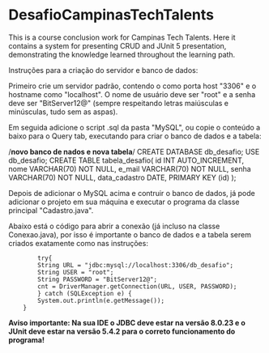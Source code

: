 # DesafioCampinasTechTalents
This is a course conclusion work for Campinas Tech Talents. Here it contains a system for presenting CRUD and JUnit 5 presentation, demonstrating the knowledge learned throughout the learning path.


Instruções para a criação do servidor e banco de dados:

Primeiro crie um servidor padrão, contendo o como porta host "3306" e o hostname como "localhost".
O nome de usuário deve ser "root" e a senha deve ser "BitServer12@" (sempre respeitando letras maiúsculas e minúsculas, tudo sem as aspas).

Em seguida adicione o script .sql da pasta "MySQL", ou copie o conteúdo a baixo para o Query tab, executando para criar o banco de dados e a tabela:

/****novo banco de nados e nova tabela****/
CREATE DATABASE db_desafio;
USE db_desafio;
CREATE TABLE tabela_desafio(
id INT AUTO_INCREMENT,
nome VARCHAR(70) NOT NULL,
e_mail VARCHAR(70) NOT NULL,
senha VARCHAR(70) NOT NULL,
data_cadastro DATE,
PRIMARY KEY (id)
);

Depois de adicionar o MySQL acima e contruir o banco de dados, já pode adicionar o projeto em sua máquina e executar o programa da classe principal "Cadastro.java".

Abaixo está o código para abrir a conexão (já incluso na classe Conexao.java), por isso é importante o banco de dados e a tabela serem criados exatamente como nas instruções:

            try{
            String URL = "jdbc:mysql://localhost:3306/db_desafio";
            String USER = "root";
            String PASSWORD = "BitServer12@";
            cnt = DriverManager.getConnection(URL, USER, PASSWORD);
            } catch (SQLException e) {
            System.out.println(e.getMessage());
        }            
            
**Aviso importante: Na sua IDE o JDBC deve estar na versão 8.0.23 e o JUnit deve estar na versão 5.4.2 para o correto funcionamento do programa!**
